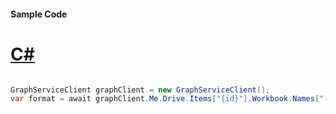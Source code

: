#### Sample Code
# [C#](#tab/Csharp)

```C#

GraphServiceClient graphClient = new GraphServiceClient();
var format = await graphClient.Me.Drive.Items["{id}"].Workbook.Names["{name}"].Range.Format.Request().GetAsync();

```